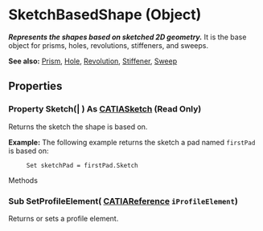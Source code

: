# SketchBasedShape (Object)

**_Represents the shapes based on sketched 2D geometry._**
It is the base object for prisms, holes, revolutions, stiffeners, and sweeps.

**See also:**      [Prism](../PartInterfaces/interface_Prism_5871.md), [Hole](../PartInterfaces/interface_Hole_3612.md), [Revolution](../PartInterfaces/interface_Revolution_22940.md), [Stiffener](../PartInterfaces/interface_Stiffener_17922.md), [Sweep](../PartInterfaces/interface_Sweep_5756.md)

## Properties

### Property **Sketch**(| ) As [CATIASketch](../SketcherInterfaces/interface_Sketch_8026.md) (Read Only)

   Returns the sketch the shape is based on.

**Example:**     The following example returns the sketch a pad named `firstPad` is based on:

```VBScript
     Set sketchPad = firstPad.Sketch

```

Methods

### Sub **SetProfileElement**( [CATIAReference](../InfInterfaces/interface_Reference_17481.md)  `iProfileElement`)

   Returns or sets a profile element.